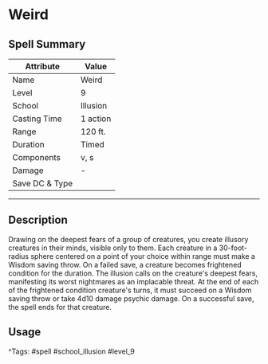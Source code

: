 # Weird

## Spell Summary

| Attribute        | Value                  |
|------------------|------------------------|
| Name             | Weird                 |
| Level            | 9                |
| School           | Illusion          |
| Casting Time     | 1 action              |
| Range            | 120 ft.            |
| Duration         | Timed             |
| Components       | v, s             |
| Damage           | -               |
| Save DC & Type   |              |

---

## Description

Drawing on the deepest fears of a group of creatures, you create illusory creatures in their minds, visible only to them. Each creature in a 30-foot-radius sphere centered on a point of your choice within range must make a Wisdom saving throw. On a failed save, a creature becomes frightened condition for the duration. The illusion calls on the creature's deepest fears, manifesting its worst nightmares as an implacable threat. At the end of each of the frightened condition creature's turns, it must succeed on a Wisdom saving throw or take 4d10 damage psychic damage. On a successful save, the spell ends for that creature.

## Usage


^Tags: #spell #school_illusion #level_9